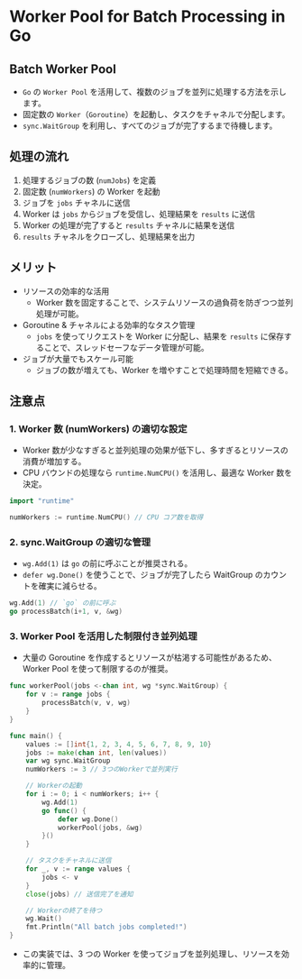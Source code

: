 # Worker Pool for Batch Processing in Go

## Batch Worker Pool

- `Go` の `Worker Pool` を活用して、複数のジョブを並列に処理する方法を示します。
- 固定数の `Worker`（`Goroutine`）を起動し、タスクをチャネルで分配します。
- `sync.WaitGroup` を利用し、すべてのジョブが完了するまで待機します。

## 処理の流れ

1. 処理するジョブの数 (`numJobs`) を定義
2. 固定数 (`numWorkers`) の Worker を起動
3. ジョブを `jobs` チャネルに送信
4. Worker は `jobs` からジョブを受信し、処理結果を `results` に送信
5. Worker の処理が完了すると `results` チャネルに結果を送信
6. `results` チャネルをクローズし、処理結果を出力

## メリット

- リソースの効率的な活用
  - Worker 数を固定することで、システムリソースの過負荷を防ぎつつ並列処理が可能。
- Goroutine & チャネルによる効率的なタスク管理
  - `jobs` を使ってリクエストを Worker に分配し、結果を `results` に保存することで、スレッドセーフなデータ管理が可能。
- ジョブが大量でもスケール可能
  - ジョブの数が増えても、Worker を増やすことで処理時間を短縮できる。

## 注意点

### 1. Worker 数 (numWorkers) の適切な設定

- Worker 数が少なすぎると並列処理の効果が低下し、多すぎるとリソースの消費が増加する。
- CPU バウンドの処理なら `runtime.NumCPU()` を活用し、最適な Worker 数を決定。

```go
import "runtime"

numWorkers := runtime.NumCPU() // CPU コア数を取得
```

### 2. sync.WaitGroup の適切な管理

- `wg.Add(1)` は `go` の前に呼ぶことが推奨される。
- `defer wg.Done()` を使うことで、ジョブが完了したら WaitGroup のカウントを確実に減らせる。

```go
wg.Add(1) // `go` の前に呼ぶ
go processBatch(i+1, v, &wg)
```

### 3. Worker Pool を活用した制限付き並列処理

- 大量の Goroutine を作成するとリソースが枯渇する可能性があるため、Worker Pool を使って制限するのが推奨。

```go
func workerPool(jobs <-chan int, wg *sync.WaitGroup) {
    for v := range jobs {
        processBatch(v, v, wg)
    }
}

func main() {
    values := []int{1, 2, 3, 4, 5, 6, 7, 8, 9, 10}
    jobs := make(chan int, len(values))
    var wg sync.WaitGroup
    numWorkers := 3 // 3つのWorkerで並列実行

    // Workerの起動
    for i := 0; i < numWorkers; i++ {
        wg.Add(1)
        go func() {
            defer wg.Done()
            workerPool(jobs, &wg)
        }()
    }

    // タスクをチャネルに送信
    for _, v := range values {
        jobs <- v
    }
    close(jobs) // 送信完了を通知

    // Workerの終了を待つ
    wg.Wait()
    fmt.Println("All batch jobs completed!")
}
```

- この実装では、3 つの Worker を使ってジョブを並列処理し、リソースを効率的に管理。